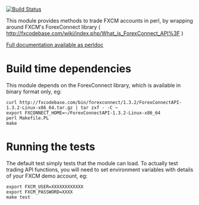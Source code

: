 [![Build Status](https://secure.travis-ci.org/joaocosta/Finance-FXCM-Simple.png?branch=master)](https://travis-ci.org/joaocosta/Finance-FXCM-Simple)

This module provides methods to trade FXCM accounts in perl, by wrapping around FXCM's ForexConnect library ( http://fxcodebase.com/wiki/index.php/What_is_ForexConnect_API%3F )

[Full documentation available as perldoc](http://search.cpan.org/perldoc?Finance%3A%3AFXCM%3A%3ASimple)

# Build time dependencies

This module depends on the ForexConnect library, which is available in binary format only, eg:

    curl http://fxcodebase.com/bin/forexconnect/1.3.2/ForexConnectAPI-1.3.2-Linux-x86_64.tar.gz | tar zxf - -C ~
    export FXCONNECT_HOME=~/ForexConnectAPI-1.3.2-Linux-x86_64
    perl Makefile.PL
    make

# Running the tests

The default test simply tests that the module can load. To actually test trading API functions, you will need to set environment variables with details of your FXCM demo account, eg:

    export FXCM_USER=XXXXXXXXXXXX
    export FXCM_PASSWORD=XXXX
    make test
